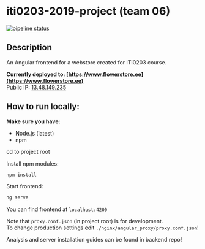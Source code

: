 # iti0203-2019-project (team 06)

[![pipeline status](https://gitlab.com/kilpkonn/webstore-front/badges/master/pipeline.svg)](https://gitlab.com/kilpkonn/webstore-front/commits/master)
## Description

An Angular frontend for a webstore created for ITI0203 course.

**Currently deployed to: [https://www.flowerstore.ee](https://www.flowerstore.ee)**  
Public IP: [13.48.149.235](http://13.48.149.235) 

## How to run locally:

__Make sure you have:__
* Node.js (latest)
* npm

cd to project root  

Install npm modules:
```bash
npm install
```

Start frontend:

```bash
ng serve
```
You can find frontend at `localhost:4200`

Note that `proxy.conf.json` (in project root) is for development.  
To change production settings edit `./nginx/angular_proxy/proxy.conf.json`!

Analysis and server installation guides can be found in backend repo!
